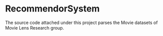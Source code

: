 RecommendorSystem
=================

The source code attached under this project parses the Movie datasets of Movie Lens Research group.      
